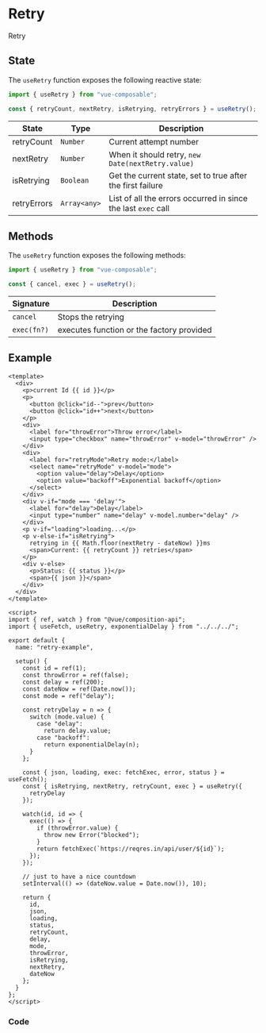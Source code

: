 # Retry

Retry

## State

The `useRetry` function exposes the following reactive state:

```js
import { useRetry } from "vue-composable";

const { retryCount, nextRetry, isRetrying, retryErrors } = useRetry();
```

| State       | Type         | Description                                                   |
| ----------- | ------------ | ------------------------------------------------------------- |
| retryCount  | `Number`     | Current attempt number                                        |
| nextRetry   | `Number`     | When it should retry, `new Date(nextRetry.value)`             |
| isRetrying  | `Boolean`    | Get the current state, set to true after the first failure    |
| retryErrors | `Array<any>` | List of all the errors occurred in since the last `exec` call |

## Methods

The `useRetry` function exposes the following methods:

```js
import { useRetry } from "vue-composable";

const { cancel, exec } = useRetry();
```

| Signature   | Description                               |
| ----------- | ----------------------------------------- |
| `cancel`    | Stops the retrying                        |
| `exec(fn?)` | executes function or the factory provided |

## Example

```vue
<template>
  <div>
    <p>current Id {{ id }}</p>
    <p>
      <button @click="id--">prev</button>
      <button @click="id++">next</button>
    </p>
    <div>
      <label for="throwError">Throw error</label>
      <input type="checkbox" name="throwError" v-model="throwError" />
    </div>
    <div>
      <label for="retryMode">Retry mode:</label>
      <select name="retryMode" v-model="mode">
        <option value="delay">Delay</option>
        <option value="backoff">Exponential backoff</option>
      </select>
    </div>
    <div v-if="mode === 'delay'">
      <label for="delay">Delay</label>
      <input type="number" name="delay" v-model.number="delay" />
    </div>
    <p v-if="loading">loading...</p>
    <p v-else-if="isRetrying">
      retrying in {{ Math.floor(nextRetry - dateNow) }}ms
      <span>Current: {{ retryCount }} retries</span>
    </p>
    <div v-else>
      <p>Status: {{ status }}</p>
      <span>{{ json }}</span>
    </div>
  </div>
</template>

<script>
import { ref, watch } from "@vue/composition-api";
import { useFetch, useRetry, exponentialDelay } from "../../../";

export default {
  name: "retry-example",

  setup() {
    const id = ref(1);
    const throwError = ref(false);
    const delay = ref(200);
    const dateNow = ref(Date.now());
    const mode = ref("delay");

    const retryDelay = n => {
      switch (mode.value) {
        case "delay":
          return delay.value;
        case "backoff":
          return exponentialDelay(n);
      }
    };

    const { json, loading, exec: fetchExec, error, status } = useFetch();
    const { isRetrying, nextRetry, retryCount, exec } = useRetry({
      retryDelay
    });

    watch(id, id => {
      exec(() => {
        if (throwError.value) {
          throw new Error("blocked");
        }
        return fetchExec(`https://reqres.in/api/user/${id}`);
      });
    });

    // just to have a nice countdown
    setInterval(() => (dateNow.value = Date.now()), 10);

    return {
      id,
      json,
      loading,
      status,
      retryCount,
      delay,
      mode,
      throwError,
      isRetrying,
      nextRetry,
      dateNow
    };
  }
};
</script>
```

### Code

<ClientOnly>
<retry-example/>
<ClientOnly>
